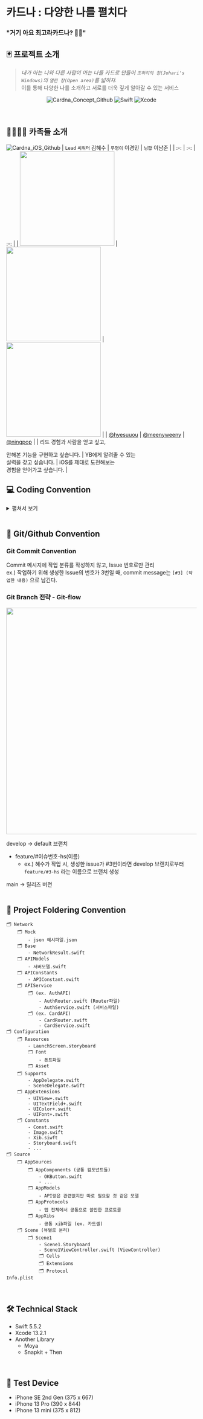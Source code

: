 # 카드나 : 다양한 나를 펼치다
### "거기 아요 최고라카드나? 🎴🎴"

## 🃏 프로젝트 소개
> *내가 아는 나와 다른 사람이 아는 나를 카드로 만들어 `조하리의 창(Johari's Windows)`의 `열린 창(Open area)`를 넓히자.*<br/>
> 이를 통해 다양한 나를 소개하고 서로를 더욱 깊게 알아갈 수 있는 서비스
<div align="center">

![Cardna_Concept_Github](https://user-images.githubusercontent.com/48648026/148782516-b327f8b9-06aa-48d8-8121-5f63b83cdb08.jpeg)
![Swift](https://img.shields.io/badge/swift-v5.5.2-orange?logo=swift) ![Xcode](https://img.shields.io/badge/xcode-v13.2.1-blue?logo=xcode)
</div>
<br/>

## 👨‍👩‍👧‍👦 카족들 소개
![Cardna_iOS_Github](https://user-images.githubusercontent.com/48648026/148782952-5e7262af-6244-4fcf-8f89-361709e8e3ee.jpg)
| ```Lead``` ```씨워터``` 김혜수 | ```무명이``` 이경민 | ```닝팝``` 이남준 |
| :-: | :-: | :-: |
| <img src="https://user-images.githubusercontent.com/48648026/148783045-b676033a-a6b9-4afb-8abf-a66d9e537dd5.png" width="250"> | <img src="https://user-images.githubusercontent.com/48648026/148783025-0cff0c36-0b3e-47de-b1a0-3ac6e0e7b180.png" width="250"> | <img src="https://user-images.githubusercontent.com/48648026/148783060-952f18de-ed60-40e3-a872-6411fd8192b6.png" width="250"> |
| [@hyesuuou](https://github.com/hyesuuou) | [@meenyweeny](https://github.com/meenyweeny) | [@ningpop](https://github.com/ningpop) |
| 리드 경험과 사람을 얻고 싶고, <div></div>안해본 기능을 구현하고 싶습니다. | YB에게 알려줄 수 있는 <div></div>실력을 갖고 싶습니다. | iOS를 제대로 도전해보는<div></div>경험을 얻어가고 싶습니다. |
<br/>

## 💻 Coding Convention
<details>
<summary>펼쳐서 보기</summary>

### 코드레이아웃
***들여쓰기 및 띄어쓰기***

- 들여쓰기: 1 Tab
- : 을 쓸 때에는 콜론의 오른쪽에만 공백을 둔다.
    
    ```swift
    let names: [String: String]?
    ```
    

***줄바꿈***

- 모든 파일은 빈 줄로 끝나도록 한다.
- MARK 구문의 위와 아래는 공백이 필요하다.
    
    ```swift
    // MARK: Layout
    
    override func layoutSubviews() {
      // doSomething()
    }
    
    // MARK: Actions
    
    override func menuButtonDidTap() {
      // doSomething()
    }
    ```
    
- 함수 줄바꿈은 다음과 같이 한다.
    
    ```swift
    override func layoutSubviews() {
      // doSomething()
    }
    ```
    
- 함수 정의가 너무 길어지면 다음과 같이 줄바꿈한다.
    
    ```swift
    func collectionView(_ collectionView: UICollectionView,
    									  cellForItemAt indexPath: IndexPath
    										) -> UICollectionViewCell {
      // doSomething()
    }
    ```
    
    파라미터 기준 줄바꿈 → 1개마다 내리고 리턴도 내림
    

***import***

모듈 임포트는 **알파벳 순으로 정렬**합니다. 

내장 프레임워크를 먼저 임포트하고, 빈 줄로 구분하여 서드파티 프레임워크를 임포트합니다.

UIKit과 Foundation 둘다 쓰지 말기 (UIKit안에 Foundation 포함)

```swift
import UIKit

import SwiftyColor
import SwiftyImage
import Then
import URLNavigator
```

### 네이밍

***클래스***

- 클래스 이름에는 UpperCamelCase를 사용합니다.
- 클래스 이름에는 접두사를 붙이지 않습니다.
    
    Prefix
    

***함수***

- 함수 이름에는 lowerCamelCase를 사용합니다.
- Action 함수의 네이밍은 '주어 + 동사 + 목적어' 형태를 사용합니다.
    - Tap(눌렀다 뗌)*은 `UIControlEvents`의 `.touchUpInside`에 대응하고, *Press(누름)*는 `.touchDown`에 대응합니다.
    - *will~*은 특정 행위가 일어나기 직전이고, *did~*는 특정 행위가 일어난 직후입니다.
    - is*~*는 일반적으로 `Bool`을 반환하는 함수에 사용됩니다.
    
    **좋은 예**
    
    ``` swift
    func backButtonDidTap() {
      // ...
    }
    ```
    
    **나쁜 예:**
    
    ```swift
    func back() {
      // ...
    }
    
    func pressBack() {
      // ...
    }
    ```
    

***변수***

- 변수 이름에는 lowerCamelCase를 사용합니다.

***상수***

- 상수 이름에는 lowerCamelCase를 사용합니다.
    
    **좋은 예:**
    
    ``` swift
    let maximumNumberOfLines = 3
    ```
    
    **나쁜 예:**
    
    `let kMaximumNumberOfLines = 3
    let MAX_LINES = 3`
    

***열거형***

- enum의 각 case에는 lowerCamelCase를 사용합니다.
    
    **좋은 예:**
    
    ```swift
    enum Result {
      case .success
      case .failure
    }
    ```
    
    **나쁜 예:**
    
    ```swift
    enum Result {
      case .Success
      case .Failure
    }
    ```
    

***약어***

- 약어로 시작하는 경우 소문자로 표기하고, 그 외의 경우에는 항상 대문자로 표기합니다.
    
    **좋은 예:**
    
    ```swift
      let userID: Int?
      let html: String?
      let websiteURL: URL?
      let urlString: String?
    
    ```
    
    **나쁜 예:**
    
    ```swift
      let userId: Int?
      let HTML: String?
      let websiteUrl: NSURL?
      let URLString: String?
    
    ```
    

***Delegate***

- Delegate 메서드는 프로토콜명으로 네임스페이스를 구분합니다.
    
    **좋은 예:**
    
    ```swift
    protocol UserCellDelegate {
      func userCellDidSetProfileImage(_ cell: UserCell)
      func userCell(_ cell: UserCell, didTapFollowButtonWith user: User)
    }
    ```
    
    **나쁜 예:**
    
    ```swift
    protocol UserCellDelegate {
      func didSetProfileImage()
      func followPressed(user: User)
    
      // `UserCell`이라는 클래스가 존재할 경우 컴파일 에러 발생
      func UserCell(_ cell: UserCell, didTapFollowButtonWith user: User)
    }
    ```
    

### 클로저

- 파라미터와 리턴 타입이 없는 Closure 정의시에는 `() -> Void`를 사용합니다.
    
    **좋은 예:**
    
    ``` swift
    let completionBlock: (() -> Void)?
    ```
    
    **나쁜 예:**
    
    `let completionBlock: (() -> ())?
    let completionBlock: ((Void) -> (Void))?`
    
- Closure 정의시 파라미터에는 괄호를 사용하지 않습니다.
    
    **좋은 예:**
    
    ``` swift
    { operation, responseObject in
      // doSomething()
    }
    ```
    
    **나쁜 예:**
    
    `{ (operation, responseObject) in
      // doSomething()
    }`
    
- Closure 정의시 가능한 경우 타입 정의를 생략합니다.
    
    **좋은 예:**
    
    ``` swift
    ...,
    completion: { finished in
      // doSomething()
    }
    ```
    
    **나쁜 예:**
    
    `...
    completion: { (finished: Bool) -> Void in
      // doSomething()
    }`
    
- Closure 호출시 또다른 유일한 Closure를 마지막 파라미터로 받는 경우, 파라미터 이름을 생략합니다.
    
    **좋은 예:**
    
    ``` swift
    UIView.animate(withDuration: 0.5) {
      // doSomething()
    }
    ```
    
    **나쁜 예:**
    
    `UIView.animate(withDuration: 0.5, animations: { () -> Void in
      // doSomething()
    })`
    

### 클래스와 구조체

- 클래스와 구조체 내부에서는 `self`를 명시적으로 사용합니다. (최대한 쓰자)
- 구조체를 생성할 때에는 Swift 구조체 생성자를 사용합니다.
    
    **좋은 예:**
    
    ``` swift
    let frame = CGRect(x: 0, y: 0, width: 100, height: 100)
    ```
    
    **나쁜 예:**
    
    `let frame = CGRectMake(0, 0, 100, 100)`
    

### 타입

- `Array<T>`와 `Dictionary<T: U>` 보다는 `[T]`, `[T: U]`를 사용합니다.
    
    **좋은 예:**
    
    ``` swift
    var messages: [String]?
    var names: [Int: String]?
    ```
    
    **나쁜 예:**
    
    `var messages: Array<String>?
    var names: Dictionary<Int, String>?`
    

### 주석

- `///`를 사용해서 문서화에 사용되는 주석을 남깁니다.
    
    ```swift
    /// 사용자 프로필을 그려주는 뷰
    class ProfileView: UIView {
    
    	/// 사용자 닉네임을 그려주는 라벨
    	var nameLabel: UILabel!
    }
    ```
    
- `// MARK:-`를 사용해서 연관된 코드를 구분짓습니다.
    
    Objective-C에서 제공하는 `#pragma mark`와 같은 기능으로, 연관된 코드와 그렇지 않은 코드를 구분할 때 사용합니다.
    
    ```swift
    // MARK: - Init
    
    override init(frame: CGRect) {
      // doSomething()
    }
    
    deinit {
      // doSomething()
    }
    
    // MARK: - Layout
    
    override func layoutSubviews() {
      // doSomething()
    }
    
    // MARK: Actions
    
    override func menuButtonDidTap() {
      // doSomething()
    }
    ```
    

### MARK 구문 (ViewController)

- 큰 마크구문 (MARK: - )

```swift
// MARK: - Property
var index = 0
var nameList: [Name]

// MARK: - IBOutlet

// MARK: - VC LifeCycle

// MARK: - Function

// MARK: - Objc Function

// MARK: - IBAction

// MARK: - TableView Extension 

// MARK: - CollectionView Extension**
```

중 필요한 것만 쓰기! 순서는 위와 같이 고정

### 파일이름

약어사용X

ViewController

TableViewCell

CollectionViewCell

### 함수

최대한 단위를 쪼개고, 아래로 내려갈수록 작은 단위

``` swift
func setUI() {
	setNavigationBarUI()
	setTitleUI()
}

func setNavigationBarUI() { 
}

func setTitleUI() {
}
```

collectionview, tableview 초기세팅 

``` swift
func setCV() {
	collectionView.delegate = self
	collectionView.dataSource = self
}

func setTV() {
}
```

생명주기와 관련된 함수 내에는 코드를 작성하지 않음 (함수만작성)

``` swift
~~ viewDidLoad() {
	여긴 함수만!!
	setUI()
	setCV()
}
```

### 뷰컨 파일

**HomeVC**.swift

**HomeVC+Extension**.swift

``` swift
extension HomeVC {

}
```

### 띄어쓰기 공백

의미없는 공백 x

``` swift
func 함수1() {

}

func 함수2() {

}
```
</details>

<br/>

## 🌿 Git/Github Convention
### Git Commit Convention
Commit 메시지에 작업 분류를 작성하지 않고, Issue 번호로만 관리<br/>
ex.) 작업하기 위해 생성한 Issue의 번호가 3번일 때, commit message는 `[#3] (작업한 내용)` 으로 남긴다.
<br/>

### Git Branch 전략 - Git-flow
<img src="https://user-images.githubusercontent.com/48648026/148783471-e57e4436-b143-428d-a95c-ec118fb54694.png" width="600">

develop → default 브랜치

- feature/#이슈번호-hs(이름)
  - ex.) 혜수가 작업 시, 생성한 issue가 #3번이라면 develop 브랜치로부터 `feature/#3-hs` 라는 이름으로 브랜치 생성

main → 릴리즈 버전
<br/>
<br/>

## 📂 Project Foldering Convention
```
🗂 Network
    🗂 Mock
        - json 예시파일.json
    🗂 Base
        - NetworkResult.swift
    🗂 APIModels
        - 서버모델.swift
    🗂 APIConstants
        - APIConstant.swift
    🗂 APIService
        🗂 (ex. AuthAPI)
            - AuthRouter.swift (Router파일)
            - AuthService.swift (서비스파일)
        🗂 (ex. CardAPI)
            - CardRouter.swift
            - CardService.swift
🗂 Configuration
    🗂 Resources
        - LaunchScreen.storyboard
        🗂 Font
            - 폰트파일
        🗂 Asset
    🗂 Supports
        - AppDelegate.swift
        - SceneDelegate.swift
    🗂 AppExtensions
        - UIView+.swift
        - UITextField+.swift
        - UIColor+.swift
        - UIFont+.swift
    🗂 Constants
        - Const.swift
        - Image.swift
        - Xib.siwft
        - Storyboard.swift
        - ...
🗂 Source
    🗂 AppSources
        🗂 AppComponents (공통 컴포넌트들)
            - OKButton.swift
            - ... 
        🗂 AppModels
            - API랑은 관련없지만 따로 필요할 것 같은 모델
        🗂 AppProtocols
            - 앱 전체에서 공통으로 쓸만한 프로토콜
        🗂 AppXibs
            - 공통 xib파일 (ex. 카드셀)
    🗂 Scene (뷰별로 분리)
        🗂 Scene1
            - Scene1.Storyboard
            - Scene1ViewController.swift (ViewController)
            🗂 Cells
            🗂 Extensions
            🗂 Protocol
Info.plist
```
<br/>

## 🛠 Technical Stack
- Swift 5.5.2
- Xcode 13.2.1
- Another Library
  - Moya
  - Snapkit + Then
<br/>

## 📱 Test Device
- iPhone SE 2nd Gen (375 x 667)
- iPhone 13 Pro (390 x 844)
- iPhone 13 mini (375 x 812)
<br/>
